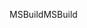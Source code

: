 <span data-ttu-id="189c6-101">MSBuild</span><span class="sxs-lookup"><span data-stu-id="189c6-101">MSBuild</span></span>
